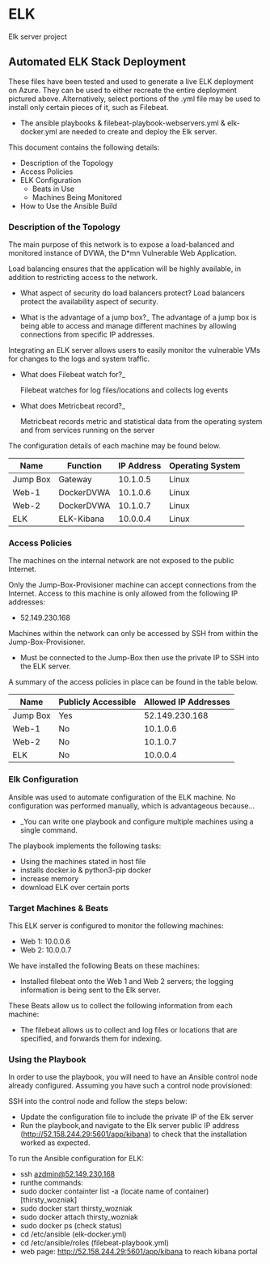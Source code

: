 # ELK
Elk server project

## Automated ELK Stack Deployment

These files have been tested and used to generate a live ELK deployment on Azure. They can be used to either recreate the entire deployment pictured above. Alternatively, select portions of the .yml file may be used to install only certain pieces of it, such as Filebeat.

  - The ansible playbooks & filebeat-playbook-webservers.yml & elk-docker.yml are needed to create and deploy the Elk server.

This document contains the following details:
- Description of the Topology
- Access Policies
- ELK Configuration
  - Beats in Use
  - Machines Being Monitored
- How to Use the Ansible Build


### Description of the Topology

The main purpose of this network is to expose a load-balanced and monitored instance of DVWA, the D*mn Vulnerable Web Application.

Load balancing ensures that the application will be highly available, in addition to restricting access to the network.

- What aspect of security do load balancers protect? 
	Load balancers protect the availability aspect of security.

- What is the advantage of a jump box?_
	The advantage of a jump box is being able to access and manage different machines by allowing connections from specific IP addresses.

Integrating an ELK server allows users to easily monitor the vulnerable VMs for changes to the logs and system traffic.

- What does Filebeat watch for?_

	Filebeat watches for log files/locations and collects log events
- What does Metricbeat record?_

	Metricbeat records metric and statistical data from the operating system and from services running on the server







The configuration details of each machine may be found below.


| Name     | Function  | IP Address | Operating System |
|----------|-----------|------------|------------------|
| Jump Box | Gateway   | 10.1.0.5   | Linux            |
| Web-1    | DockerDVWA| 10.1.0.6   | Linux            |
| Web-2    | DockerDVWA| 10.1.0.7   | Linux            |
| ELK      | ELK-Kibana| 10.0.0.4   | Linux            |


### Access Policies

The machines on the internal network are not exposed to the public Internet. 

Only the Jump-Box-Provisioner machine can accept connections from the Internet. Access to this machine is only allowed from the following IP addresses:

- 52.149.230.168

Machines within the network can only be accessed by SSH from within the Jump-Box-Provisioner.

- Must be connected to the Jump-Box then use the private IP to SSH into the ELK server.

A summary of the access policies in place can be found in the table below.

| Name     | Publicly Accessible | Allowed IP Addresses |
|----------|---------------------|----------------------|
| Jump Box | Yes                 | 52.149.230.168       |
| Web-1    | No                  | 10.1.0.6             |
| Web-2    | No                  | 10.1.0.7             |
| ELK      | No                  | 10.0.0.4             |


### Elk Configuration

Ansible was used to automate configuration of the ELK machine. No configuration was performed manually, which is advantageous because...
- _You can write one playbook and configure multiple machines using a single command. 

The playbook implements the following tasks:
- Using the machines stated in host file
- installs docker.io & python3-pip docker
- increase memory
- download ELK over certain ports


### Target Machines & Beats
This ELK server is configured to monitor the following machines:
- Web 1: 10.0.0.6
- Web 2: 10.0.0.7

We have installed the following Beats on these machines:

- Installed filebeat onto the Web 1 and Web 2 servers; the logging information is being sent to the Elk server.

These Beats allow us to collect the following information from each machine:

-	The filebeat allows us to collect and log files or locations that are specified, and forwards them for indexing. 

### Using the Playbook
In order to use the playbook, you will need to have an Ansible control node already configured. Assuming you have such a control node provisioned: 

SSH into the control node and follow the steps below:
- Update the configuration file to include the private IP of the Elk server 
- Run the playbook,and navigate to the Elk server public IP address (http://52.158.244.29:5601/app/kibana) to check that the installation worked as expected.

To run the Ansible configuration for ELK: 
 - ssh azdmin@52.149.230.168 
 - runthe commands:
 - sudo docker containter list -a (locate name of container) [thirsty_wozniak]
 - sudo docker start thirsty_wozniak
 - sudo docker attach thirsty_wozniak
 - sudo docker ps (check status)
 - cd /etc/ansible (elk-docker.yml) 
 - cd /etc/ansible/roles (filebeat-playbook.yml)
 - web page: http://52.158.244.29:5601/app/kibana to reach kibana portal
